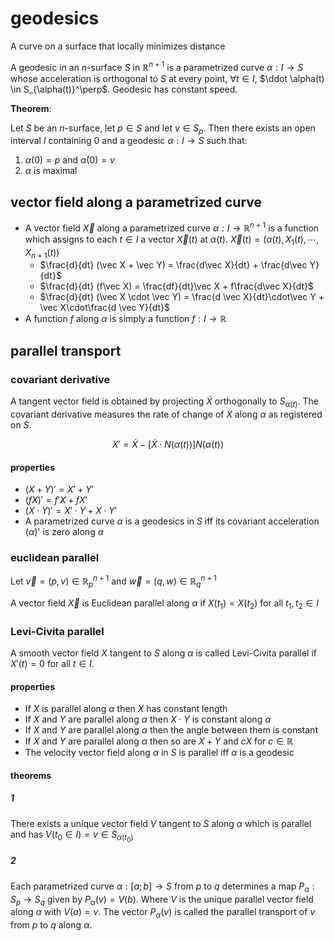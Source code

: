 # geodesics

A curve on a surface that locally minimizes distance

A geodesic in an $n$-surface $S$ in $\mathbb R^{n+1}$ is a parametrized curve $\alpha: I \to S$ whose acceleration is orthogonal to $S$ at every point, $\forall t \in I$, $\ddot \alpha(t) \in S_{\alpha(t)}^\perp$. Geodesic has constant speed.

**Theorem**:

Let $S$ be an $n$-surface, let $p \in S$ and let $v \in S_p$. Then there exists an open interval $I$ containing $0$ and a geodesic $\alpha: I \to S$ such that:

1. $\alpha(0) = p$ and $\dot \alpha(0) = v$
2. $\alpha$ is maximal

## vector field along a parametrized curve

- A vector field $\vec X$ along a parametrized curve $\alpha: I \to \mathbb R^{n+1}$ is a function which assigns to each $t \in I$ a vector $\vec X(t)$ at $\alpha(t)$. $\vec X(t) = (\alpha(t), X_1(t), \cdots, X_{n+1}(t))$
  - $\frac{d}{dt} (\vec X + \vec Y) = \frac{d\vec X}{dt} + \frac{d\vec Y}{dt}$
  - $\frac{d}{dt} (f\vec X) = \frac{df}{dt}\vec X + f\frac{d\vec X}{dt}$
  - $\frac{d}{dt} (\vec X \cdot \vec Y) = \frac{d \vec X}{dt}\cdot\vec Y + \vec X\cdot\frac{d \vec Y}{dt}$
- A function $f$ along $\alpha$ is simply a function $f: I \to \mathbb R$

## parallel transport

### covariant derivative

A tangent vector field is obtained by projecting $\dot X$ orthogonally to $S_{\alpha(t)}$. The covariant derivative measures the rate of change of $X$ along $\alpha$ as registered on $S$.

$$
X' = \dot X - [\dot X \cdot N(\alpha(t))]N(\alpha(t))
$$

#### properties

- $(X + Y)' = X' + Y'$
- $(fX)' = f'X + fX'$
- $(X \cdot Y)' = X' \cdot Y + X \cdot Y'$
- A parametrized curve $\alpha$ is a geodesics in $S$ iff its covariant acceleration $(\dot \alpha)$' is zero along $\alpha$

### euclidean parallel

Let $\vec v = (p, v) \in \mathbb R_{p}^{n+1}$ and $\vec w = (q, w) \in \mathbb R_{q}^{n+1}$

A vector field $\vec X$ is Euclidean parallel along $\alpha$ if $X(t_1) = X(t_2)$ for all $t_1, t_2 \in I$

### Levi-Civita parallel

A smooth vector field $X$ tangent to $S$ along $\alpha$ is called Levi-Civita parallel if $X'(t) = 0$ for all $t \in I$.

#### properties

- If $X$ is parallel along $\alpha$ then $X$ has constant length
- If $X$ and $Y$ are parallel along $\alpha$ then $X \cdot Y$ is constant along $\alpha$
- If $X$ and $Y$ are parallel along $\alpha$ then the angle between them is constant
- If $X$ and $Y$ are parallel along $\alpha$ then so are $X + Y$ and $cX$ for $c \in \mathbb R$
- The velocity vector field along $\alpha$ in $S$ is parallel iff $\alpha$ is a geodesic

#### theorems

##### 1

There exists a unique vector field $V$ tangent to $S$ along $\alpha$ which is parallel and has $V(t_0 \in I) = v \in S_{\alpha(t_0)}$

##### 2

Each parametrized curve $\alpha: [a; b] \to S$ from $p$ to $q$ determines a map $P_\alpha: S_p \to S_q$ given by $P_\alpha(v) = V(b)$. Where $V$ is the unique parallel vector field along $\alpha$ with $V(a) = v$. The vector $P_\alpha(v)$ is called the parallel transport of $v$ from $p$ to $q$ along $\alpha$.
